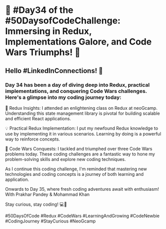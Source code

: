 # 🚀 #Day34 of the #50DaysofCodeChallenge: Immersing in Redux, Implementations Galore, and Code Wars Triumphs! 🚀

## Hello #LinkedInConnections! 👋

### Day 34 has been a day of diving deep into Redux, practical implementations, and conquering Code Wars challenges. Here's a glimpse into my coding journey today:

🧠 Redux Insights: I attended an enlightening class on Redux at neoGcamp. Understanding this state management library is pivotal for building scalable and efficient React applications.

💡 Practical Redux Implementation: I put my newfound Redux knowledge to use by implementing it in various scenarios. Learning by doing is a powerful way to reinforce concepts.

🧩 Code Wars Conquests: I tackled and triumphed over three Code Wars problems today. These coding challenges are a fantastic way to hone my problem-solving skills and explore new coding techniques.

As I continue this coding challenge, I'm reminded that mastering new technologies and coding concepts is a journey of both learning and application.

Onwards to Day 35, where fresh coding adventures await with enthusiasm!
With Prakhar Pandey & Mohammad Khan

Stay curious, stay coding! 💻🚀

#50DaysOfCode #Redux #CodeWars #LearningAndGrowing #CodeNewbie #CodingJourney #StayCurious #NeoGcamp